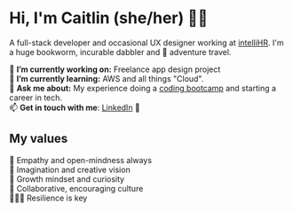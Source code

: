 <!--
**watsbeat/watsbeat** is a ✨ _special_ ✨ repository because its `README.md` (this file) appears on your GitHub profile.

Here are some ideas to get you started:

- 🔭 I’m currently working on ...
- 🌱 I’m currently learning ...
- 👯 I’m looking to collaborate on ...
- 🤔 I’m looking for help with ...
- 💬 Ask me about ...
- 📫 How to reach me: ...
- 😄 Pronouns: ...
- ⚡ Fun fact: ...
-->

# Hi, I'm Caitlin (she/her) 👋🏼

A full-stack developer and occasional UX designer working at [intelliHR](https://intellihr.co). I'm a huge bookworm, incurable dabbler and 💜 adventure travel.

🔭 **I’m currently working on:** Freelance app design project<br>
🌱 **I’m currently learning:** AWS and all things "Cloud".<br>
💬 **Ask me about:** My experience doing a [coding bootcamp](https://coderacademy.edu.au/coding-courses/coding-bootcamps/fast-track) and starting a career in tech.<br>
📫 **Get in touch with me**: [LinkedIn](https://www.linkedin.com/in/watsonbeaton/) 💼

## My values

💖 Empathy and open-mindness always<br>
🚀 Imagination and creative vision<br>
🔭 Growth mindset and curiosity<br>
🙌 Collaborative, encouraging culture<br>
🧗🏼‍♀️ Resilience is key
